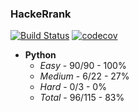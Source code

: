 ### HackeRrank

[![Build Status](https://travis-ci.com/Razor-87/hackerrank.svg?branch=master)](https://travis-ci.com/Razor-87/hackerrank)
[![codecov](https://codecov.io/gh/Razor-87/hackerrank/branch/master/graph/badge.svg)](https://codecov.io/gh/Razor-87/hackerrank)

- **Python** 
    - *Easy* - 90/90 - 100%
    - *Medium* - 6/22 - 27%
    - *Hard* - 0/3 - 0%
    - *Total* - 96/115 - 83%

